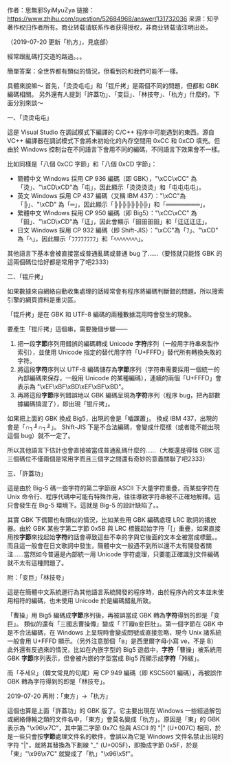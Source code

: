 作者：思無邪SyiMyuZya
链接：https://www.zhihu.com/question/52684968/answer/131732036
来源：知乎
著作权归作者所有。商业转载请联系作者获得授权，非商业转载请注明出处。



（2019-07-20 更新「朹方」，見底部）

經常跟亂碼打交道的路過。。。

簡單答案：全世界都有類似的情況，但看到的和我們可能不一樣。

具體來說嘛～
首先，「烫烫屯屯」和「锟斤拷」是兩個不同的問題，但都和 GBK 編碼相關。
另外還有人提到「許蓋功」、「变巨」、「林技夸」、「朹方」什麼的，下面分別來談～

一、「烫烫屯屯」

這是 Visual Studio 在調試模式下編譯的 C/C++ 程序中可能遇到的東西。源自 VC++ 編譯器在調試模式下會將未初始化的內存空間用 0xCC 和 0xCD 填充。但由於 Windows 控制台在不同語言下會用不同的編碼，不同語言下效果會不一樣。

比如同樣是「八個 0xCC 字節」和「八個 0xCD 字節」：

- 簡體中文 Windows 採用 CP 936 編碼（即 GBK），"\xCC\xCC" 為「烫」、"\xCD\xCD"為「屯」，因此顯示「烫烫烫烫」和「屯屯屯屯」。
- 英文 Windows 採用 CP 437 編碼（又稱 IBM 437）："\xCC"為「╠」、"\xCD" 為「═」，因此顯示「╠╠╠╠╠╠╠╠」和「════════」。
- 繁體中文 WIndows 採用 CP 950 編碼（即 Big5）："\xCC\xCC" 為「昍」、"\xCD\xCD"為「迋」，因此會顯示「昍昍昍昍」和「迋迋迋迋」。
- 日文 Windows 採用 CP 932 編碼（即 Shift-JIS）："\xCC"為「ﾌ」、"\xCD" 為「ﾍ」，因此顯示「ﾌﾌﾌﾌﾌﾌﾌﾌ」和「ﾍﾍﾍﾍﾍﾍﾍﾍ」。



其他語言下基本會被直接當成普通亂碼或普通 bug 了……（要怪就只能怪 GBK 的這兩個碼位恰好都是常用字了吧2333）



二、「锟斤拷」

如果數據來自網絡自動收集處理的話經常會有程序將編碼判斷錯的問題。所以搜索引擎的網頁資料是重災區。

「锟斤拷」是在 GBK 和 UTF-8 編碼的兩種數據混用時會發生的現象。

要產生「锟斤拷」這個串，需要幾個步驟——

1. 把一段**字節**序列用錯誤的編碼轉成 Unicode **字符**序列（一般用字符串來製作索引），並使用 Unicode 指定的替代用字符「U+FFFD」替代所有轉換失敗的字符。
2. 將這段**字符**序列以 UTF-8 編碼儲存為**字節**序列（字符串需要採用一個統一的內部編碼來保存，一般用 Unicode 的某種編碼），連續的兩個「U+FFFD」會表示為 "\xEF\xBF\xBD\xEF\xBF\xBD"。
3. 再將這段**字節**序列錯誤地以 GBK 編碼呈現為**字符**序列（程序 bug，把內部數據編碼搞混了），即出現「锟斤拷」。



如果把上面的 GBK 換成 Big5，出現的會是「嚙踝蕭」。
換成 IBM 437，出現的會是「∩┐╜∩┐╜」。
Shift-JIS  下是不合法編碼，會變成什麼樣（或者能不能出現這個 bug）就不一定了。

所以其他語言下估計也會直接被當成普通亂碼什麼的……（大概還是得怪 GBK 這三個碼位不僅兩個是常用字而且三個字之間還有奇妙的意義關聯了吧2333）



三、「許蓋功」

這是由於 Big-5 碼一些字符的第二字節跟 ASCII 下大量字符重疊，而某些字符在 Unix 命令行、程序代碼中可能有特殊作用，往往導致字符串被不正確地解釋。這只會發生在 Big-5 環境下。這就是 Big-5 的設計缺陷了。。

其實 GBK 下偶爾也有類似的情況，比如某些用 GBK 編碼處理 LRC 歌詞的播放器。由於 GBK 某些字第二字節 0x5B 與 LRC 標籤起始字符「[」重疊，如果直接用按**字節**來找起始**字符**的話會導致這些不幸的字與它後面的文本全被當成標籤。。而且這一般會在日文歌詞中發生，簡體中文一般遇不到所以還不太有開發者關注……當然如今普遍是內部統一用 Unicode 字符處理，只要能正確識別文件編碼就不太有這種問題了。



附：「变巨」「林技夸」

這是在簡體中文系統運行為其他語言系統開發的程序時，由於程序內的文本並未使用相符的編碼，也未使用 Unicode 於是編碼錯亂所致。

「曹操」用 Big5 編碼成**字節**序列後，再被誤當成 GBK 轉為**字符**得到的即是「变巨」。
類似的還有「三國志曹操傳」變成「 ?T瓣в变巨肚」。第一個字節在 GBK 中是不合法編碼，在 Windows 上呈現時會變成問號或直接忽略，現今 Unix 諸系統一般會用 U+FFFD 顯示。（另外注意那個「в」是西里爾字母小寫 ve，不是 B）
此外還有反過來的情況，比如在內嵌字型的 Big5 遊戲中，**字符**「曹操」被系統用 GBK **字節**序列表示，但會被內嵌的字型當成 Big5 而顯示成**字符**「羚紱」。

而「주세요」（韓文常見的句尾）用 CP 949 編碼（即 KSC5601 編碼），再被誤作 GBK 轉為字符得到的即是「林技夸」。



2019-07-20 再附：「東方」→「朹方」

這個也算是上面「許蓋功」的 GBK 版了。它主要出現在 Windows 一些經過解包或網絡傳輸之類的文件名中，「東方」會莫名變成「朹方」。原因是「東」的 GBK 表示為 "\x96\x7C"，其中第二字節 0x7C 恰與 ASCII 的 "|" (U+007C) 相同，於是一些只會按**字節**處理文件名的軟件，會誤以為它是 Windows 文件名禁止出現的字符 "|"，就將其替換為下劃線 "_" (U+005F)，即換成字節 0x5F，於是「東」"\x96\x7C" 就變成了「朹」"\x96\x5f"。
